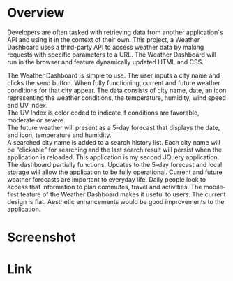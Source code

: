 # Overview

Developers are often tasked with retrieving data from another application's API and using it in the context of their own. This project, a Weather Dashboard uses a third-party API to access weather data by making requests with specific parameters to a URL.  The Weather Dashboard will run in the browser and feature dynamically updated HTML and CSS.

The Weather Dashboard is simple to use.  The user inputs a city name and clicks the send button.  When fully functioning, current and future weather conditions for that city appear.  The data consists of city name, date, an icon representing the weather conditions, the temperature, humidity, wind speed and UV index.  
The UV Index is color coded to indicate if conditions are favorable, moderate or severe.  
The future weather will present as a 5-day forecast that displays the date, and icon, temperature and humidity.  
A searched city name is added to a search history list.  Each city name will be “clickable” for searching  and the last search result will persist when the application is reloaded.
This application is my second JQuery application. The dashboard partially functions. Updates to the 5-day forecast and local storage will allow the application to be fully operational. 
Current and future weather forecasts are important to everyday life.  Daily people look to access that information to plan commutes, travel and activities.  The mobile-first feature of the Weather Dashboard makes it useful to users.  The current design is flat.  Aesthetic enhancements would be good improvements to the application.

# Screenshot






# Link
